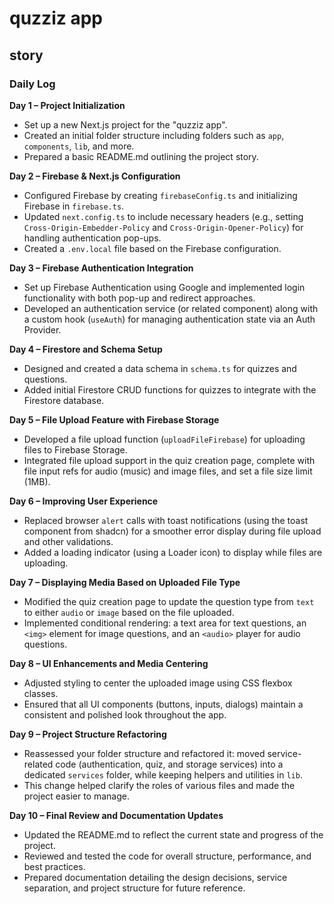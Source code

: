 # quzziz app

## story

### Daily Log

**Day 1 – Project Initialization**  
- Set up a new Next.js project for the "quzziz app".  
- Created an initial folder structure including folders such as `app`, `components`, `lib`, and more.  
- Prepared a basic README.md outlining the project story.

**Day 2 – Firebase & Next.js Configuration**  
- Configured Firebase by creating `firebaseConfig.ts` and initializing Firebase in `firebase.ts`.  
- Updated `next.config.ts` to include necessary headers (e.g., setting `Cross-Origin-Embedder-Policy` and `Cross-Origin-Opener-Policy`) for handling authentication pop-ups.  
- Created a `.env.local` file based on the Firebase configuration.

**Day 3 – Firebase Authentication Integration**  
- Set up Firebase Authentication using Google and implemented login functionality with both pop-up and redirect approaches.  
- Developed an authentication service (or related component) along with a custom hook (`useAuth`) for managing authentication state via an Auth Provider.

**Day 4 – Firestore and Schema Setup**  
- Designed and created a data schema in `schema.ts` for quizzes and questions.  
- Added initial Firestore CRUD functions for quizzes to integrate with the Firestore database.

**Day 5 – File Upload Feature with Firebase Storage**  
- Developed a file upload function (`uploadFileFirebase`) for uploading files to Firebase Storage.  
- Integrated file upload support in the quiz creation page, complete with file input refs for audio (music) and image files, and set a file size limit (1MB).

**Day 6 – Improving User Experience**  
- Replaced browser `alert` calls with toast notifications (using the toast component from shadcn) for a smoother error display during file upload and other validations.  
- Added a loading indicator (using a Loader icon) to display while files are uploading.

**Day 7 – Displaying Media Based on Uploaded File Type**  
- Modified the quiz creation page to update the question type from `text` to either `audio` or `image` based on the file uploaded.  
- Implemented conditional rendering: a text area for text questions, an `<img>` element for image questions, and an `<audio>` player for audio questions.

**Day 8 – UI Enhancements and Media Centering**  
- Adjusted styling to center the uploaded image using CSS flexbox classes.  
- Ensured that all UI components (buttons, inputs, dialogs) maintain a consistent and polished look throughout the app.

**Day 9 – Project Structure Refactoring**  
- Reassessed your folder structure and refactored it: moved service-related code (authentication, quiz, and storage services) into a dedicated `services` folder, while keeping helpers and utilities in `lib`.  
- This change helped clarify the roles of various files and made the project easier to manage.

**Day 10 – Final Review and Documentation Updates**  
- Updated the README.md to reflect the current state and progress of the project.  
- Reviewed and tested the code for overall structure, performance, and best practices.  
- Prepared documentation detailing the design decisions, service separation, and project structure for future reference.